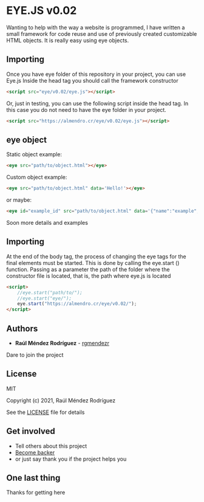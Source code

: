# EYE.JS v0.02

Wanting to help with the way a website is programmed, I have written a small framework for code reuse and use of
previously created customizable HTML objects. It is really easy using eye objects.


## Importing

Once you have eye folder of this repository in your project, you can use Eye.js 
Inside the head tag you should call the framework constructor

```HTML
<script src="eye/v0.02/eye.js"></script>
```

Or, just in testing, you can use the following script inside the head tag. 
In this case you do not need to have the eye folder in your project.

```HTML
<script src="https://almendro.cr/eye/v0.02/eye.js"></script>
```

## eye object

Static object example:

```HTML
<eye src="path/to/object.html"></eye>
```

Custom object example:

```HTML
<eye src="path/to/object.html" data='Hello!'></eye>
```

or maybe:

```HTML
<eye id="example_id" src="path/to/object.html" data='{"name":"example", "type": "json"}'></eye>
```

Soon more details and examples

## Importing

At the end of the body tag, the process of changing the eye tags for the final elements must be started.
This is done by calling the eye.start () function.
Passing as a parameter the path of the folder where the constructor file is located, that is, the path where eye.js is located

```HTML
<script>
    //eye.start("path/to/");
    //eye.start("eye/");
    eye.start("https://almendro.cr/eye/v0.02/");
</script>
```


## Authors

* **Raúl Méndez Rodríguez** - [rgmendezr](https://github.com/rgmendezr)

Dare to join the project


## License

MIT

Copyright (c) 2021, Raúl Méndez Rodríguez

See the [LICENSE](LICENSE) file for details

## Get involved

* Tell others about this project
* [Become backer](https://github.com/sponsors/rgmendezr)
* or just say thank you if the project helps you

## One last thing

Thanks for getting here
